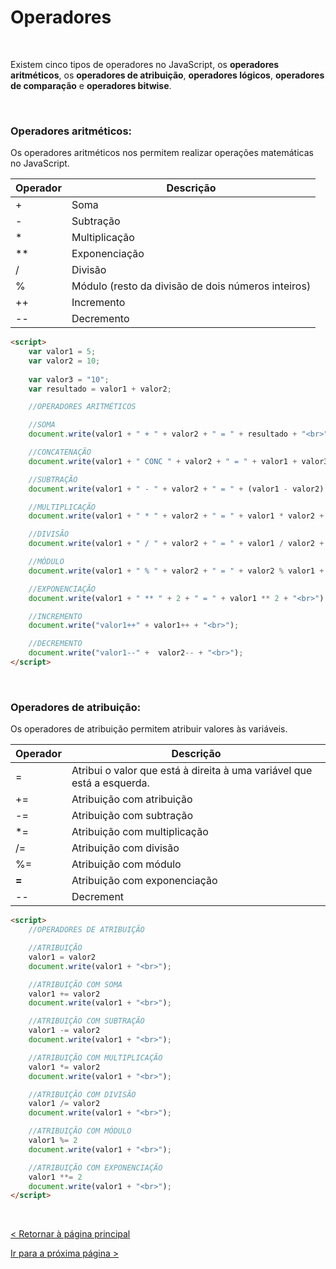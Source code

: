 # Operadores

  
  
&nbsp;
  
  
Existem cinco tipos de operadores no JavaScript, os **operadores aritméticos**, os **operadores de atribuição**, **operadores lógicos**, **operadores de comparação** e **operadores bitwise**.
  
  
&nbsp;
  
  
### Operadores aritméticos:
  
Os operadores aritméticos nos permitem realizar operações matemáticas no JavaScript.
  
  
| Operador | Descrição                                          |
|----------|----------------------------------------------------|
| +        | Soma                                               |
| -        | Subtração                                          |
| *        | Multiplicação                                      |
| **       | Exponenciação                                      |
| /        | Divisão                                            |
| %        | Módulo (resto da divisão de dois números inteiros) |
| ++       | Incremento                                         |
| --       | Decremento                                         |
  
  
```html
<script>
    var valor1 = 5;
    var valor2 = 10;
        
    var valor3 = "10";
    var resultado = valor1 + valor2;

    //OPERADORES ARITMÉTICOS

    //SOMA
    document.write(valor1 + " + " + valor2 + " = " + resultado + "<br>");

    //CONCATENAÇÃO
    document.write(valor1 + " CONC " + valor2 + " = " + valor1 + valor3 + "<br>");

    //SUBTRAÇÃO
    document.write(valor1 + " - " + valor2 + " = " + (valor1 - valor2) + "<br>");

    //MULTIPLICAÇÃO
    document.write(valor1 + " * " + valor2 + " = " + valor1 * valor2 + "<br>");

    //DIVISÃO
    document.write(valor1 + " / " + valor2 + " = " + valor1 / valor2 + "<br>");

    //MÓDULO
    document.write(valor1 + " % " + valor2 + " = " + valor2 % valor1 + "<br>");

    //EXPONENCIAÇÃO
    document.write(valor1 + " ** " + 2 + " = " + valor1 ** 2 + "<br>");

    //INCREMENTO
    document.write("valor1++" + valor1++ + "<br>");

    //DECREMENTO
    document.write("valor1--" +  valor2-- + "<br>");
</script>
```

  
  
&nbsp;
  
  
### Operadores de atribuição:
  
Os operadores de atribuição permitem atribuir valores às variáveis.
  
| Operador | Descrição                                                              |
|----------|------------------------------------------------------------------------|
| =        | Atribui o valor que está à direita à uma variável que está a esquerda. |
| +=       | Atribuição com atribuição                                              |
| -=       | Atribuição com subtração                                               |
| *=       | Atribuição com multiplicação                                           |
| /=       | Atribuição com divisão                                                 |
| %=       | Atribuição com módulo                                                  |
| **=**      | Atribuição com exponenciação                                           |
| --       | Decrement                                                              |
  
  
```html
<script>
    //OPERADORES DE ATRIBUIÇÃO

    //ATRIBUIÇÃO
    valor1 = valor2
    document.write(valor1 + "<br>");

    //ATRIBUIÇÃO COM SOMA
    valor1 += valor2
    document.write(valor1 + "<br>");

    //ATRIBUIÇÃO COM SUBTRAÇÃO
    valor1 -= valor2
    document.write(valor1 + "<br>");

    //ATRIBUIÇÃO COM MULTIPLICAÇÃO
    valor1 *= valor2
    document.write(valor1 + "<br>");

    //ATRIBUIÇÃO COM DIVISÃO
    valor1 /= valor2
    document.write(valor1 + "<br>");

    //ATRIBUIÇÃO COM MÓDULO
    valor1 %= 2
    document.write(valor1 + "<br>");

    //ATRIBUIÇÃO COM EXPONENCIAÇÃO
    valor1 **= 2
    document.write(valor1 + "<br>");
</script>
```

  
  
&nbsp;
  
  
[< Retornar à página principal](../README.md)
  
  
[Ir para a próxima página >]()
